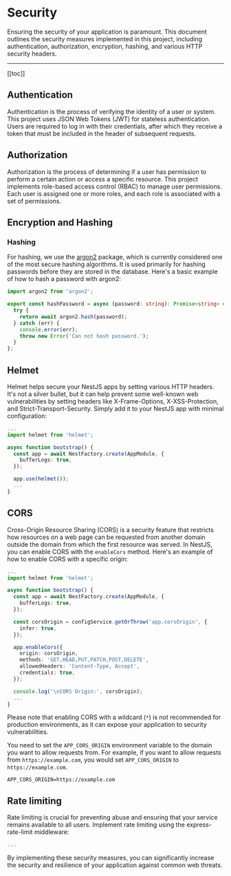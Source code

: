 # Security

Ensuring the security of your application is paramount. This document outlines the security measures implemented in this project, including authentication, authorization, encryption, hashing, and various HTTP security headers.

---

[[toc]]

## Authentication

Authentication is the process of verifying the identity of a user or system. This project uses JSON Web Tokens (JWT) for stateless authentication. Users are required to log in with their credentials, after which they receive a token that must be included in the header of subsequent requests.

## Authorization

Authorization is the process of determining if a user has permission to perform a certain action or access a specific resource. This project implements role-based access control (RBAC) to manage user permissions. Each user is assigned one or more roles, and each role is associated with a set of permissions.

## Encryption and Hashing

### Hashing

For hashing, we use the [argon2](https://www.npmjs.com/package/argon2) package, which is currently considered one of the most secure hashing algorithms. It is used primarily for hashing passwords before they are stored in the database. Here's a basic example of how to hash a password with argon2:

```ts title="src/utils/password.util.ts"
import argon2 from 'argon2';

export const hashPassword = async (password: string): Promise<string> => {
  try {
    return await argon2.hash(password);
  } catch (err) {
    console.error(err);
    throw new Error('Can not hash password.');
  }
};
```

## Helmet

Helmet helps secure your NestJS apps by setting various HTTP headers. It's not a silver bullet, but it can help prevent some well-known web vulnerabilities by setting headers like X-Frame-Options, X-XSS-Protection, and Strict-Transport-Security. Simply add it to your NestJS app with minimal configuration:

```ts title="src/main.ts"
...
import helmet from 'helmet';

async function bootstrap() {
  const app = await NestFactory.create(AppModule, {
    bufferLogs: true,
  });

  app.use(helmet());
  ...
}
```

## CORS

Cross-Origin Resource Sharing (CORS) is a security feature that restricts how resources on a web page can be requested from another domain outside the domain from which the first resource was served. In NestJS, you can enable CORS with the `enableCors` method. Here's an example of how to enable CORS with a specific origin:

```ts title="src/main.ts"
...
import helmet from 'helmet';

async function bootstrap() {
  const app = await NestFactory.create(AppModule, {
    bufferLogs: true,
  });

  const corsOrigin = configService.getOrThrow('app.corsOrigin', {
    infer: true,
  });

  app.enableCors({
    origin: corsOrigin,
    methods: 'GET,HEAD,PUT,PATCH,POST,DELETE',
    allowedHeaders: 'Content-Type, Accept',
    credentials: true,
  });

  console.log('\nCORS Origin:', corsOrigin);
  ...
}
```

Please note that enabling CORS with a wildcard (`*`) is not recommended for production environments, as it can expose your application to security vulnerabilities.

You need to set the `APP_CORS_ORIGIN` environment variable to the domain you want to allow requests from. For example, if you want to allow requests from `https://example.com`, you would set `APP_CORS_ORIGIN` to `https://example.com`.

```env
APP_CORS_ORIGIN=https://example.com
```

## Rate limiting

Rate limiting is crucial for preventing abuse and ensuring that your service remains available to all users. Implement rate limiting using the express-rate-limit middleware:

```ts title="src/main.ts"
...
```

By implementing these security measures, you can significantly increase the security and resilience of your application against common web threats.